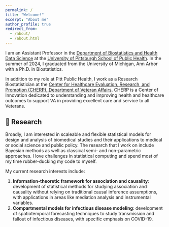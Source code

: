 ```yaml
---
permalink: /
title: "Welcome!"
excerpt: "About me"
author_profile: true
redirect_from: 
  - /about/
  - /about.html
---
```


I am an Assistant Professor in the [Department of Biostatistics and Health Data Science](https://www.sph.pitt.edu/biostatistics) at the [University of Pittsburgh School of Public Health](https://www.publichealth.pitt.edu). In the summer of 2024, I graduated from the University of Michigan, Ann Arbor with a Ph.D. in Biostatistics.

In addition to my role at Pitt Public Health, I work as a Research Biostatistician at the [Center for Healthcare Evaluation, Research, and Promotion (CHERP), Department of Veteran Affairs](https://www.cherp.research.va.gov). CHERP is a Center of Innovation dedicated to understanding and improving health and healthcare outcomes to support VA in providing excellent care and service to all Veterans. 

## 📖 Research

Broadly, I am interested in scaleable and flexible statistical models for design and analysis of biomedical studies and their applications to medical or social science and public policy. The research that I work on include Bayesian methods as well as classical semi- and non-parametric approaches. I love challenges in statistical computing and spend most of my time rubber-ducking my code to myself.

My current research interests include: 

1. **Information-theoretic framework for association and causality**: development of statistical methods for studying association and causality without relying on traditional causal inference assumptions, with applications in areas like mediation analysis and instrumental variables.
2. **Compartmental models for infectious disease modeling**: development of spatiotemporal forecasting techniques to study transmission and fallout of infectious diseases, with specific emphasis on COVID-19.